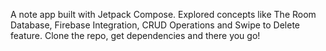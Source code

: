 A note app built with Jetpack Compose.
Explored concepts like The Room Database, Firebase Integration, CRUD Operations and Swipe to Delete feature.
Clone the repo, get dependencies and there you go!
